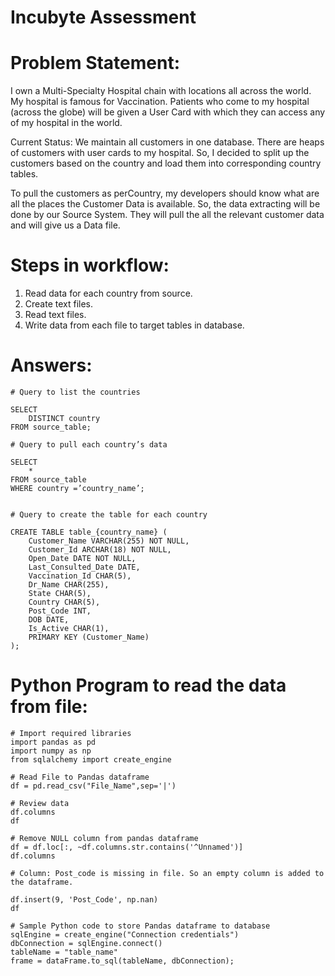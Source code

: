 # Incubyte Assessment

# Problem Statement:

I own a Multi-Specialty Hospital chain with locations all across the world. My hospital is famous for Vaccination. Patients who come to my hospital (across the globe) will be given a User Card with which they can access any of my hospital in the world. 

Current Status: We maintain all customers in one database. There are heaps of customers with user cards to my hospital. So, I decided to split up the customers based on the country and load them into corresponding country tables.

To pull the customers as perCountry, my developers should know what are all the places the Customer Data is available. So, the data extracting will be done by our Source System. They will pull the all the relevant customer data and will give us a Data file. 

# Steps in workflow:

1. Read data for each country from source.
2. Create text files.
3. Read text files.
4. Write data from each file to target tables in database.

# Answers:
```
# Query to list the countries

SELECT 
    DISTINCT country
FROM source_table;

# Query to pull each country’s data

SELECT 
    *
FROM source_table
WHERE country =’country_name’;


# Query to create the table for each country

CREATE TABLE table_{country_name} (
    Customer_Name VARCHAR(255) NOT NULL,
    Customer_Id ARCHAR(18) NOT NULL,
    Open_Date DATE NOT NULL,
    Last_Consulted_Date DATE,
    Vaccination_Id CHAR(5),
    Dr_Name CHAR(255),
    State CHAR(5),
    Country CHAR(5),
    Post_Code INT,
    DOB DATE,
    Is_Active CHAR(1),
    PRIMARY KEY (Customer_Name)
);
```

# Python Program to read the data from file:

```
# Import required libraries
import pandas as pd
import numpy as np
from sqlalchemy import create_engine

# Read File to Pandas dataframe
df = pd.read_csv("File_Name",sep='|')

# Review data
df.columns
df

# Remove NULL column from pandas dataframe
df = df.loc[:, ~df.columns.str.contains('^Unnamed')]
df.columns

# Column: Post_code is missing in file. So an empty column is added to the dataframe.

df.insert(9, 'Post_Code', np.nan)
df

# Sample Python code to store Pandas dataframe to database
sqlEngine = create_engine("Connection credentials")
dbConnection = sqlEngine.connect()
tableName = "table_name"
frame = dataFrame.to_sql(tableName, dbConnection);
```

